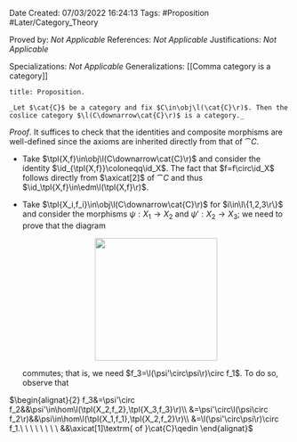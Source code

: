 <div class="topSpace"></div>

Date Created: 07/03/2022 16:24:13
Tags: #Proposition #Later/Category_Theory

Proved by: _Not Applicable_
References: _Not Applicable_
Justifications: _Not Applicable_

Specializations: _Not Applicable_
Generalizations: [[Comma category is a category]]

``` ad-Proposition
title: Proposition.

_Let $\cat{C}$ be a category and fix $C\in\obj\l(\cat{C}\r)$. Then the coslice category $\l(C\downarrow\cat{C}\r)$ is a category._

```

_Proof_. It suffices to check that the identities and composite morphisms are well-defined since the axioms are inherited directly from that of $\cat{C}$.
* Take $\tpl{X,f}\in\obj\l(C\downarrow\cat{C}\r)$ and consider the identity $\id_{\tpl{X,f}}\coloneqq\id_X$. The fact that $f=f\circ\id_X$ follows directly from $\axicat[2]$ of $\cat{C}$ and thus $\id_\tpl{X,f}\in\edm\l(\tpl{X,f}\r)$.
* Take $\tpl{X_i,f_i}\in\obj\l(C\downarrow\cat{C}\r)$ for $i\in\l\{1,2,3\r\}$ and consider the morphisms $\psi:X_1\to X_2$ and $\psi':X_2\to X_3$; we need to prove that the diagram
    <center><img src="app://local/home/zhao/Dropbox/MathWiki/Images/2022-03-07_162637/image.svg", width=220></center>

    commutes; that is, we need $f_3=\l(\psi'\circ\psi\r)\circ f_1$. To do so, observe that 

$\begin{alignat}{2}
    f_3&=\psi'\circ f_2&&\psi'\in\hom\l(\tpl{X_2,f_2},\tpl{X_3,f_3}\r)\\
    &=\psi'\circ\l(\psi\circ f_2\r)&&\psi\in\hom\l(\tpl{X_1,f_1},\tpl{X_2,f_2}\r)\\
    &=\l(\psi'\circ\psi\r)\circ f_1.\ \ \ \ \ \ \ \ &&\axicat[1]\textrm{ of }\cat{C}\qedin
\end{alignat}$

